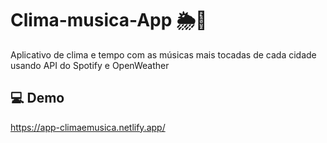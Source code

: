 # Clima-musica-App 🌦️🎼
Aplicativo de clima e tempo com as músicas mais tocadas de cada cidade usando API do Spotify
e OpenWeather

## 💻 Demo
https://app-climaemusica.netlify.app/